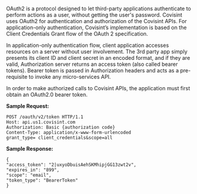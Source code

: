 OAuth2 is a protocol designed to let third-party applications authenticate to perform actions as a user, without getting the user's password. Covisint uses OAuth2 for authentication and authorization of the Covisint APIs. For application-only authentication, Covisint’s implementation is based on the Client Credentials Grant flow of the OAuth 2 specification.

In application-only authentication flow, client application accesses resources on a server without user involvement. The 3rd party app simply presents its client ID and client secret in an encoded format, and if they are valid, Authorization server returns an access token (also called bearer tokens). Bearer token is passed in Authorization headers and acts as a pre-requisite to invoke any micro-services API.

In order to make authorized calls to Covisint APIs, the application must first obtain an OAuth2.0 bearer token.

**Sample Request:**
```
POST /oauth/v2/token HTTP/1.1
Host: api.us1.covisint.com
Authorization: Basic {authorization code}
Content-Type: application/x-www-form-urlencoded
grant_type= client_credentials&scope=all
```

**Sample Response:**
```
{
"access_token": "2|uxyoDbuisAehSKMhipjGG13zwt2v",
"expires_in": "899",
"scope": "email",
"token_type": "BearerToken"
}
```